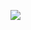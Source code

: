![](https://upload.wikimedia.org/wikipedia/commons/thumb/3/33/Zettelkasten_%28514941699%29.jpg/330px-Zettelkasten_%28514941699%29.jpg)
